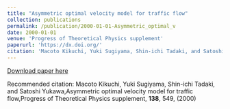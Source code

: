 ```yaml
---
title: "Asymmetric optimal velocity model for traffic flow"
collection: publications
permalink: /publication/2000-01-01-Asymmetric_optimal_v
date: 2000-01-01
venue: 'Progress of Theoretical Physics supplement'
paperurl: 'https://dx.doi.org/'
citation: 'Macoto Kikuchi, Yuki Sugiyama, Shin-ichi Tadaki, and Satoshi Yukawa,Asymmetric optimal velocity model for traffic flow,Progress of Theoretical Physics supplement, <b>138</b>, 549, (2000)'
---
```


<a href='https://dx.doi.org/'>Download paper here</a>

Recommended citation: Macoto Kikuchi, Yuki Sugiyama, Shin-ichi Tadaki, and Satoshi Yukawa,Asymmetric optimal velocity model for traffic flow,Progress of Theoretical Physics supplement, <b>138</b>, 549, (2000)